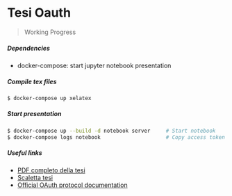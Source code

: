 # Tesi Oauth
> Working Progress

##### Dependencies
* docker-compose: start jupyter notebook presentation

##### Compile tex files
```sh
$ docker-compose up xelatex
```

##### Start presentation
```sh
$ docker-compose up --build -d notebook server     # Start notebook
$ docker-compose logs notebook                     # Copy access token login in via web
```

##### Useful links
* [PDF completo della tesi](./res/oauth2.pdf)
* [Scaletta tesi](./scaletta.md)
* [Official OAuth protocol documentation](https://oauth.net/2/)
